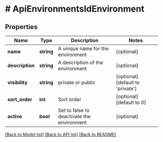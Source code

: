 # # ApiEnvironmentsIdEnvironment

## Properties

Name | Type | Description | Notes
------------ | ------------- | ------------- | -------------
**name** | **string** | A unique name for the environment | [optional]
**description** | **string** | A description of the environment | [optional]
**visibility** | **string** | private or public | [optional] [default to 'private']
**sort_order** | **int** | Sort order | [optional] [default to 0]
**active** | **bool** | Set to false to deactivate the environment | [optional]

[[Back to Model list]](../../README.md#models) [[Back to API list]](../../README.md#endpoints) [[Back to README]](../../README.md)
